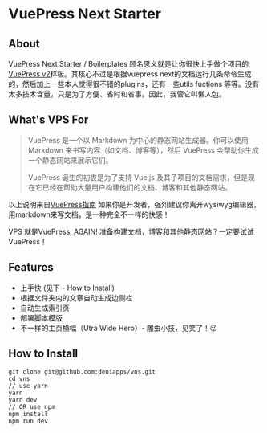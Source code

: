 # VuePress Next Starter

## About
VuePress Next Starter / Boilerplates 顾名思义就是让你很快上手做个项目的[VuePress v2](https://v2.vuepress.vuejs.org/zh/)样板。其核心不过是根据vuepress next的文档运行几条命令生成的，然后加上一些本人觉得很不错的plugins，还有一些utils fuctions 等等。没有太多技术含量，只是为了方便、省时和省事。因此，我管它叫懒人包。

## What's VPS For

> VuePress 是一个以 Markdown 为中心的静态网站生成器。你可以使用 Markdown 来书写内容（如文档、博客等），然后 VuePress 会帮助你生成一个静态网站来展示它们。
>
> VuePress 诞生的初衷是为了支持 Vue.js 及其子项目的文档需求，但是现在它已经在帮助大量用户构建他们的文档、博客和其他静态网站。

以上说明来自[VuePress指南](https://v2.vuepress.vuejs.org/zh/guide/) 如果你是开发者，强烈建议你离开wysiwyg编辑器，用markdown来写文档，是一种完全不一样的快感！

VPS 就是VuePress, AGAIN! 准备构建文档，博客和其他静态网站？一定要试试VuePress！

## Features
- 上手快 (见下 - How to Install)
- 根据文件夹内的文章自动生成边侧栏
- 自动生成索引页
- 部署脚本模版
- 不一样的主页横幅（Utra Wide Hero）- 雕虫小技，见笑了！😜

## How to Install
```shell
git clone git@github.com:deniapps/vns.git
cd vns
// use yarn
yarn
yarn dev
// OR use npm
npm install
npm run dev
```



